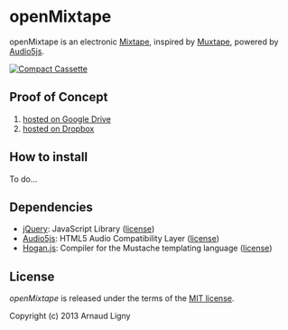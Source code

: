 openMixtape
===========

openMixtape is an electronic [Mixtape](http://en.wikipedia.org/wiki/Mixtape), inspired by [Muxtape](http://en.wikipedia.org/wiki/Muxtape), powered by [Audio5js](https://github.com/zohararad/audio5js).

[![Compact Cassette](http://upload.wikimedia.org/wikipedia/commons/f/f1/Tdkc60cassette.jpg "Compact Cassette")](http://en.wikipedia.org/wiki/File:Tdkc60cassette.jpg)

Proof of Concept
----------------
1. [hosted on Google Drive](https://googledrive.com/host/0B6HLp_YaG_4DV2xjWHJqTW1qTTg/index.html)
2. [hosted on Dropbox](https://dl-web.dropbox.com/spa/4f651hzlgq63emq/openMixtape/public/index.html)

How to install
--------------

To do...

Dependencies
------------

* [jQuery](https://github.com/jquery/jquery): JavaScript Library ([license](https://github.com/jquery/jquery/blob/master/MIT-LICENSE.txt))
* [Audio5js](https://github.com/zohararad/audio5js): HTML5 Audio Compatibility Layer ([license](https://github.com/zohararad/audio5js#license))
* [Hogan.js](https://github.com/twitter/hogan.js): Compiler for the Mustache templating language ([license](https://github.com/twitter/hogan.js/blob/master/LICENSE))

License
-----------------------------

_openMixtape_ is released under the terms of the [MIT license](http://opensource.org/licenses/MIT).

Copyright (c) 2013 Arnaud Ligny
